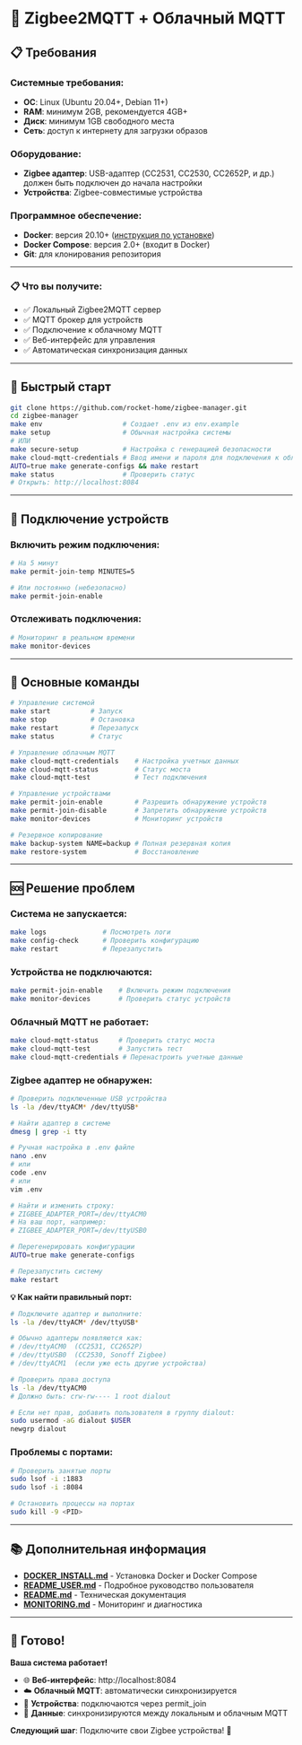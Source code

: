 # 🚀 Zigbee2MQTT + Облачный MQTT

## 📋 Требования

### Системные требования:
- **ОС**: Linux (Ubuntu 20.04+, Debian 11+)
- **RAM**: минимум 2GB, рекомендуется 4GB+
- **Диск**: минимум 1GB свободного места
- **Сеть**: доступ к интернету для загрузки образов

### Оборудование:
- **Zigbee адаптер**: USB-адаптер (CC2531, CC2530, CC2652P, и др.) должен быть подключен до начала настройки
- **Устройства**: Zigbee-совместимые устройства

### Программное обеспечение:
- **Docker**: версия 20.10+ ([инструкция по установке](DOCKER_INSTALL.md))
- **Docker Compose**: версия 2.0+ (входит в Docker)
- **Git**: для клонирования репозитория

---

### 📋 Что вы получите:
- ✅ Локальный Zigbee2MQTT сервер
- ✅ MQTT брокер для устройств
- ✅ Подключение к облачному MQTT
- ✅ Веб-интерфейс для управления
- ✅ Автоматическая синхронизация данных


---

## 🚀 Быстрый старт

```bash
git clone https://github.com/rocket-home/zigbee-manager.git
cd zigbee-manager
make env                    # Создает .env из env.example
make setup                  # Обычная настройка системы
# ИЛИ
make secure-setup           # Настройка с генерацией безопасности
make cloud-mqtt-credentials # Ввод имени и пароля для подключения к облачному MQTT
AUTO=true make generate-configs && make restart
make status                 # Проверить статус
# Открыть: http://localhost:8084
```

---

## 📱 Подключение устройств

### Включить режим подключения:
```bash
# На 5 минут
make permit-join-temp MINUTES=5

# Или постоянно (небезопасно)
make permit-join-enable
```

### Отслеживать подключения:
```bash
# Мониторинг в реальном времени
make monitor-devices
```

---

## 🔧 Основные команды

```bash
# Управление системой
make start          # Запуск
make stop           # Остановка
make restart        # Перезапуск
make status         # Статус

# Управление облачным MQTT
make cloud-mqtt-credentials    # Настройка учетных данных
make cloud-mqtt-status         # Статус моста
make cloud-mqtt-test           # Тест подключения

# Управление устройствами
make permit-join-enable        # Разрешить обнаружение устройств
make permit-join-disable       # Запретить обнаружение устройств
make monitor-devices           # Мониторинг устройств

# Резервное копирование
make backup-system NAME=backup # Полная резервная копия
make restore-system            # Восстановление
```

---

## 🆘 Решение проблем

### Система не запускается:
```bash
make logs              # Посмотреть логи
make config-check      # Проверить конфигурацию
make restart           # Перезапустить
```

### Устройства не подключаются:
```bash
make permit-join-enable    # Включить режим подключения
make monitor-devices       # Проверить статус устройств
```

### Облачный MQTT не работает:
```bash
make cloud-mqtt-status     # Проверить статус моста
make cloud-mqtt-test       # Запустить тест
make cloud-mqtt-credentials # Перенастроить учетные данные
```

### Zigbee адаптер не обнаружен:
```bash
# Проверить подключенные USB устройства
ls -la /dev/ttyACM* /dev/ttyUSB*

# Найти адаптер в системе
dmesg | grep -i tty

# Ручная настройка в .env файле
nano .env
# или
code .env
# или
vim .env

# Найти и изменить строку:
# ZIGBEE_ADAPTER_PORT=/dev/ttyACM0
# На ваш порт, например:
# ZIGBEE_ADAPTER_PORT=/dev/ttyUSB0

# Перегенерировать конфигурации
AUTO=true make generate-configs

# Перезапустить систему
make restart
```

**💡 Как найти правильный порт:**
```bash
# Подключите адаптер и выполните:
ls -la /dev/ttyACM* /dev/ttyUSB*

# Обычно адаптеры появляются как:
# /dev/ttyACM0  (CC2531, CC2652P)
# /dev/ttyUSB0  (CC2530, Sonoff Zigbee)
# /dev/ttyACM1  (если уже есть другие устройства)

# Проверить права доступа
ls -la /dev/ttyACM0
# Должно быть: crw-rw---- 1 root dialout

# Если нет прав, добавить пользователя в группу dialout:
sudo usermod -aG dialout $USER
newgrp dialout
```

### Проблемы с портами:
```bash
# Проверить занятые порты
sudo lsof -i :1883
sudo lsof -i :8084

# Остановить процессы на портах
sudo kill -9 <PID>
```

---

## 📚 Дополнительная информация

- **[DOCKER_INSTALL.md](DOCKER_INSTALL.md)** - Установка Docker и Docker Compose
- **[README_USER.md](README_USER.md)** - Подробное руководство пользователя
- **[README.md](README.md)** - Техническая документация
- **[MONITORING.md](MONITORING.md)** - Мониторинг и диагностика

---

## 🎉 Готово!

**Ваша система работает!** 

- 🌐 **Веб-интерфейс**: http://localhost:8084
- ☁️ **Облачный MQTT**: автоматически синхронизируется
- 📱 **Устройства**: подключаются через permit_join
- 🔄 **Данные**: синхронизируются между локальным и облачным MQTT

**Следующий шаг**: Подключите свои Zigbee устройства! 🚀 